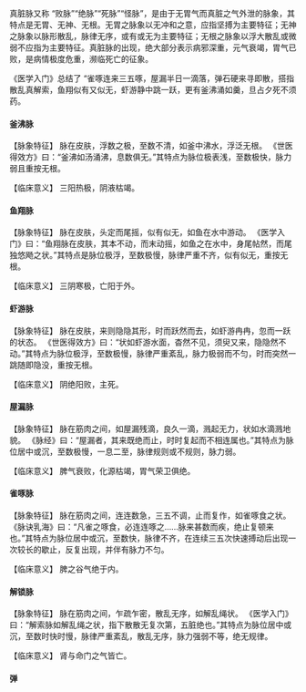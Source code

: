 真脏脉又称 “败脉”“绝脉”“死脉”“怪脉”，是由于无胃气而真脏之气外泄的脉象，其特点是无胃、无神、无根。无胃之脉象以无冲和之意，应指坚搏为主要特征；无神之脉象以脉形散乱，脉律无序，或有或无为主要特征；无根之脉象以浮大散乱或微弱不应指为主要特征。真脏脉的出现，绝大部分表示病邪深重，元气衰竭，胃气已败，是病情极度危重，濒临死亡的征象。

《医学入门》总结了 “雀啄连来三五啄，屋漏半日一滴落，弹石硬来寻即散，搭指散乱真解索，鱼翔似有又似无，虾游静中跳一跃，更有釜沸涌如羹，旦占夕死不须药。

#### 釜沸脉
【脉象特征】
脉在皮肤，浮数之极，至数不清，如釜中沸水，浮泛无根。
《世医得效方》曰：“釜沸如汤涌沸，息数俱无。”其特点为脉位极表浅，至数极快，脉力弱且重按无根。

【临床意义】
三阳热极，阴液枯竭。

#### 鱼翔脉
【脉象特征】
脉在皮肤，头定而尾摇，似有似无，如鱼在水中游动。
《医学入门》曰：“鱼翔脉在皮肤，其本不动，而末动摇，如鱼之在水中，身尾帖然，而尾独悠飏之状。”其特点是脉位极浮，至数极慢，脉律严重不齐，似有似无，重按无根。

【临床意义】
三阴寒极，亡阳于外。

#### 虾游脉
【脉象特征】
脉在皮肤，来则隐隐其形，时而跃然而去，如虾游冉冉，忽而一跃的状态。
《世医得效方》曰：“状如虾游水面，杳然不见，须臾又来，隐隐然不动。”其特点为脉位极浮，至数极慢，脉律严重紊乱，脉力极弱而不匀，时而突然一跳随即隐没，重按无根。

【临床意义】
阴绝阳败，主死。


#### 屋漏脉
【脉象特征】
脉在筋肉之间，如屋漏残滴，良久一滴，溅起无力，状如水滴溅地貌。
《脉经》曰：“屋漏者，其来既绝而止，时时复起而不相连属也。”其特点为脉位居中或沉，至数极慢，一息二至，脉律规则或不规则，脉力弱。

【临床意义】
脾气衰败，化源枯竭，胃气荣卫俱绝。

#### 雀啄脉
【脉象特征】
脉在筋肉之间，连连数急，三五不调，止而复作，如雀啄食之状。
《脉诀乳海》曰：“凡雀之啄食，必连连啄之……脉来甚数而疾，绝止复顿来也。”其特点为脉位居中或沉，至数快，脉律不齐，在连续三五次快速搏动后出现一次较长的歇止，反复出现，并伴有脉力不匀。

【临床意义】
脾之谷气绝于内。


#### 解锁脉
【脉象特征】
脉在筋肉之间，乍疏乍密，散乱无序，如解乱绳状。
《医学入门》曰：“解索脉如解乱绳之状，指下散散无复次第，五脏绝也。”其特点为脉位居中或沉，至数时快时慢，脉律严重紊乱，散乱无序，脉力强弱不等，绝无规律。

【临床意义】
肾与命门之气皆亡。

#### 弹
























